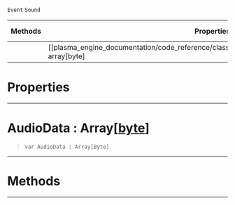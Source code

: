  `Event` `Sound`



|Methods|Properties|Base Classes|Derived Classes|
|---|---|---|---|
| |[[plasma_engine_documentation/code_reference/class_reference/audiobytedataevent/#audiodata-array[byte] | AudioData]]|[event](https://github.com/PlasmaEngine/PlasmaDocs/tree/master/docs/C%2B%2B/code_reference/class_reference/event.markdown)| |


 #  Properties


---  
 #  AudioData : Array[[byte](https://github.com/PlasmaEngine/PlasmaDocs/tree/master/docs/C%2B%2B/code_reference/lightning_base_types/byte.markdown)]

> 
> ``` lang=cpp, name=Lightning
> var AudioData : Array[Byte]


---  
 #  Methods


---  
 

 